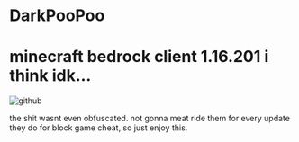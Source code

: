 # DarkPooPoo
# minecraft bedrock client 1.16.201 i think idk...
![github](https://img.shields.io/badge/GitHub-000000?style=for-the-badge&logo=GitHub&logoColor=white)

the shit wasnt even obfuscated.
not gonna meat ride them for every update they do for block game cheat, so just enjoy this.

